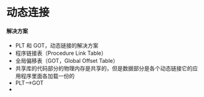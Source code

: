 # 动态连接

#### 解决方案
* PLT 和 GOT，动态链接的解决方案
* 程序链接表（Procedure Link Table）
* 全局偏移表（GOT，Global Offset Table）
* 共享库的代码部分的物理内存是共享的，但是数据部分是各个动态链接它的应用程序里面各加载一份的
* PLT-->GOT
* 